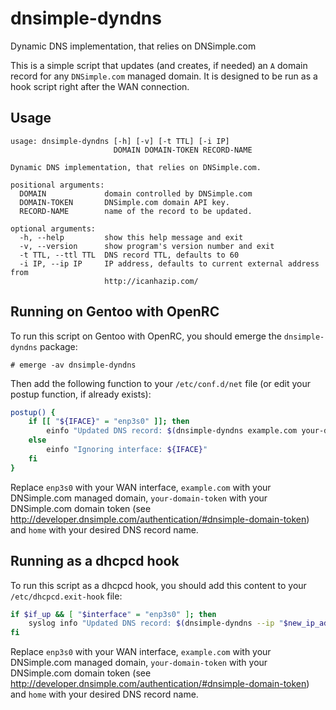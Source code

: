 dnsimple-dyndns
===============

Dynamic DNS implementation, that relies on DNSimple.com

This is a simple script that updates (and creates, if needed) an ``A`` domain record for any
``DNSimple.com`` managed domain. It is designed to be run as a hook script right after the
WAN connection.


Usage
-----

```
usage: dnsimple-dyndns [-h] [-v] [-t TTL] [-i IP]
                       DOMAIN DOMAIN-TOKEN RECORD-NAME

Dynamic DNS implementation, that relies on DNSimple.com.

positional arguments:
  DOMAIN             domain controlled by DNSimple.com
  DOMAIN-TOKEN       DNSimple.com domain API key.
  RECORD-NAME        name of the record to be updated.

optional arguments:
  -h, --help         show this help message and exit
  -v, --version      show program's version number and exit
  -t TTL, --ttl TTL  DNS record TTL, defaults to 60
  -i IP, --ip IP     IP address, defaults to current external address from
                     http://icanhazip.com/
```


Running on Gentoo with OpenRC
-----------------------------

To run this script on Gentoo with OpenRC, you should emerge the ``dnsimple-dyndns`` package:

```
# emerge -av dnsimple-dyndns
```

Then add the following function to your ``/etc/conf.d/net`` file (or edit your postup function,
if already exists):

```bash
postup() {
    if [[ "${IFACE}" = "enp3s0" ]]; then
        einfo "Updated DNS record: $(dnsimple-dyndns example.com your-domain-token home)"
    else
        einfo "Ignoring interface: ${IFACE}"
    fi
}
```

Replace ``enp3s0`` with your WAN interface, ``example.com`` with your DNSimple.com managed domain,
``your-domain-token`` with your DNSimple.com domain token
(see http://developer.dnsimple.com/authentication/#dnsimple-domain-token) and ``home`` with your
desired DNS record name.


Running as a dhcpcd hook
------------------------

To run this script as a dhcpcd hook, you should add this content to your ``/etc/dhcpcd.exit-hook`` file:

```bash
if $if_up && [ "$interface" = "enp3s0" ]; then
    syslog info "Updated DNS record: $(dnsimple-dyndns --ip "$new_ip_address" example.com your-domain-token home)"
fi
```

Replace ``enp3s0`` with your WAN interface, ``example.com`` with your DNSimple.com managed domain,
``your-domain-token`` with your DNSimple.com domain token
(see http://developer.dnsimple.com/authentication/#dnsimple-domain-token) and ``home`` with your
desired DNS record name.
